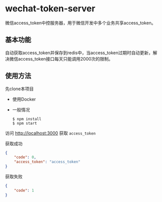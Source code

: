 # wechat-token-server

微信access_token中控服务器，用于微信开发中多个业务共享access_token。

## 基本功能

自动获取access_token并保存到redis中，当access_token过期时自动更新，解决微信access_token接口每天只能调用2000次的限制。

## 使用方法

先clone本项目

- 使用Docker

- 一般情况

  ```
  $ npm install
  $ npm start
  ```

访问 [http://localhost:3000](http://localhost:3000/) 获取 `access_token`

获取成功

```json
{
	"code": 0,
	"access_token": "access_token"
}
```

获取失败

```json
{
	"code": 1
}
```

